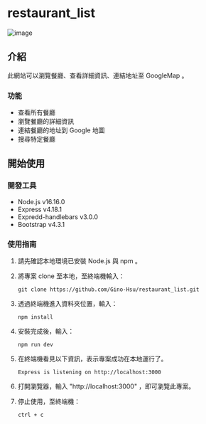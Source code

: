 # restaurant_list

![image](https://user-images.githubusercontent.com/93201810/185986865-99cf1126-8e5a-43c6-8830-597d840f7387.png)

## 介紹

此網站可以瀏覽餐廳、查看詳細資訊、連結地址至 GoogleMap 。

### 功能

- 查看所有餐廳
- 瀏覽餐廳的詳細資訊
- 連結餐廳的地址到 Google 地圖
- 搜尋特定餐廳

## 開始使用

### 開發工具

- Node.js v16.16.0
- Express v4.18.1
- Expredd-handlebars v3.0.0
- Bootstrap v4.3.1

### 使用指南

1. 請先確認本地環境已安裝 Node.js 與 npm 。

2. 將專案 clone 至本地，至終端機輸入：
   ```
   git clone https://github.com/Gino-Hsu/restaurant_list.git
   ```

3. 透過終端機進入資料夾位置，輸入：
   ```
   npm install
   ```
 
4. 安裝完成後，輸入：
   ```
   npm run dev
   ```
   
5. 在終端機看見以下資訊，表示專案成功在本地運行了。
   ```
   Express is listening on http://localhost:3000
   ```
   
6. 打開瀏覽器，輸入 "http://localhost:3000" ，即可瀏覽此專案。

7. 停止使用，至終端機：
   ```
   ctrl + c
   ```
